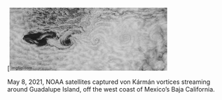 
[![MasterHead](https://github.com/armandins/armandins/blob/main/7py911.gif)

May 8, 2021, NOAA satellites captured von Kármán vortices streaming around Guadalupe Island, off the west coast of Mexico’s Baja California.
